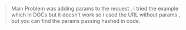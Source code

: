 
> Main Problem was adding params to the request , i tried the example which in DOCs but it doesn't work so i used the URL without params , but you can find the params passing hashed in code. 